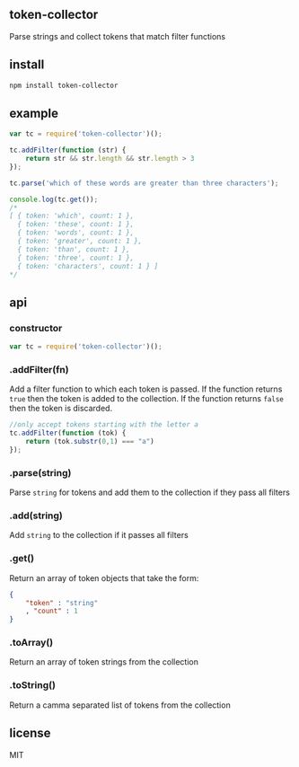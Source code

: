 token-collector
---------------

Parse strings and collect tokens that match filter functions

install
-------

```bash
npm install token-collector
```

example
-------

```js
var tc = require('token-collector')();

tc.addFilter(function (str) {
	return str && str.length && str.length > 3
});

tc.parse('which of these words are greater than three characters');

console.log(tc.get());
/*
[ { token: 'which', count: 1 },
  { token: 'these', count: 1 },
  { token: 'words', count: 1 },
  { token: 'greater', count: 1 },
  { token: 'than', count: 1 },
  { token: 'three', count: 1 },
  { token: 'characters', count: 1 } ]
*/
```

api
---


### constructor

```js
var tc = require('token-collector')();
```

### .addFilter(fn)

Add a filter function to which each token is passed. If the function returns `true` then the
token is added to the collection. If the function returns `false` then the token is discarded.

```js
//only accept tokens starting with the letter a
tc.addFilter(function (tok) {
	return (tok.substr(0,1) === "a")
});
```

### .parse(string)

Parse `string` for tokens and add them to the collection if they pass all filters

### .add(string)

Add `string` to the collection if it passes all filters

### .get()

Return an array of token objects that take the form:

```json
{
	"token" : "string"
	, "count" : 1
}
```

### .toArray()

Return an array of token strings from the collection

### .toString()

Return a camma separated list of tokens from the collection

license
-------
MIT
